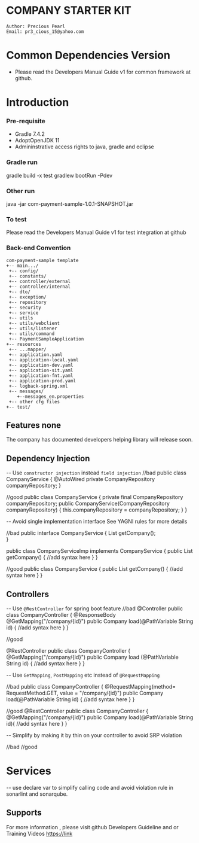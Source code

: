 # COMPANY STARTER KIT
```
Author: Precious Pearl
Email: pr3_cious_15@yahoo.com
```
# Common Dependencies Version
- Please read the Developers Manual Guide v1 for common framework at github.

# Introduction

### Pre-requisite
- Gradle 7.4.2
- AdoptOpenJDK 11
- Admininstrative access rights to java, gradle and eclipse

### Gradle run

gradle build -x test
gradlew bootRun -Pdev

### Other run

java -jar com-payment-sample-1.0.1-SNAPSHOT.jar

### To test

Please read the Developers Manual Guide v1 for test integration at github


### Back-end Convention

```
com-payment-sample template
+-- main.../
 +-- config/
 +-- constants/
 +-- controller/external
 +-- controller/internal
 +-- dto/
 +-- exception/
 +-- repository
 +-- security
 +-- service
 +-- utils
 +-- utils/webclient
 +-- utils/listener
 +-- utils/command
 +-- PaymentSampleApplication
+-- resources
 +-- ...mapper/
 +-- application.yaml
 +-- application-local.yaml
 +-- application-dev.yaml
 +-- application-sit.yaml
 +-- application-fnt.yaml
 +-- application-prod.yaml
 +-- logback-spring.xml
 +-- messages/
 	+--messages_en.properties
 +-- other cfg files 
+-- test/ 

```

## Features none
The company has documented developers helping library will release soon.

## Dependency Injection
-- Use `constructor injection` instead `field injection`
//bad
public class CompanyService {
	@AutoWired
	private CompanyRepository companyRepository;
}

//good
public class CompanyService {
	private final CompanyRepository companyRepository;
	public CompanyService(CompanyRepository companyRepository) {
		this.companyRepository = companyRepository;
	}
}
	
-- Avoid single implementation interface
See YAGNI rules for more details

//bad
public interface CompanyService {
	List<Company> getCompany();\
}

public class CompanyServiceImp implements CompanyService {
	public List<Company> getCompany() {
		//add syntax here
	}
}
	
//good
public class CompanyService {
	public List<Company> getCompany() {
		//add syntax here
	}
}

## Controllers
-- Use `@RestController` for spring boot feature
//bad
@Controller
public class CompanyController {
	@ResponseBody
	@GetMapping("/company/{id}")
	public Company load(@PathVariable String id) {
		//add syntax here
	}
}

//good

@RestController
public class CompanyController {
	@GetMapping("/company/{id}")
	public Company load (@PathVariable String id) {
		//add syntax here
	}
}

-- Use `GetMapping`, `PostMapping` etc instead of `@RequestMapping`

//bad
public class CompanyController {
	@RequestMapping(method= RequestMethod.GET, value = "/company/{id}")
	public Company load(@PathVariable String id) {
		//add syntax here
	}
}


//good
@RestController
public class CompanyController {
	@GetMapping("/company/{id}")
	public Company load(@PathVariable String id){
		//add syntax here
	}
}

-- Simplify by making it by thin on your controller to avoid SRP violation

//bad
//good

# Services

-- use declare var to simplify calling code and avoid violation rule in sonarlint and sonarqube.

## Supports
For more information , please visit github Developers Guideline and or Training Videos <https://link>




